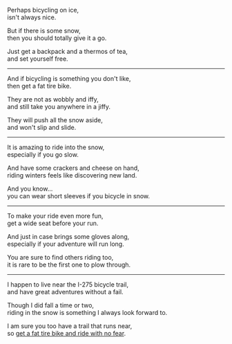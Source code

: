 Perhaps bicycling on ice,\
isn't always nice.

But if there is some snow,\
then you should totally give it a go.

Just get a backpack and a thermos of tea,\
and set yourself free.

---

And if bicycling is something you don't like,\
then get a fat tire bike.

They are not as wobbly and iffy,\
and still take you anywhere in a jiffy.

They will push all the snow aside,\
and won't slip and slide.

---

It is amazing to ride into the snow,\
especially if you go slow.

And have some crackers and cheese on hand,\
riding winters feels like discovering new land.

And you know...\
you can wear short sleeves if you bicycle in snow.

---

To make your ride even more fun,\
get a wide seat before your run.

And just in case brings some gloves along,\
especially if your adventure will run long.

You are sure to find others riding too,\
it is rare to be the first one to plow through.

---

I happen to live near the I-275 bicycle trail,\
and have great adventures without a fail.

Though I did fall a time or two,\
riding in the snow is something I always look forward to.

I am sure you too have a trail that runs near,\
so [get a fat tire bike and ride with no fear](https://www.amazon.com/s/?k=fat+tire+bikes).
